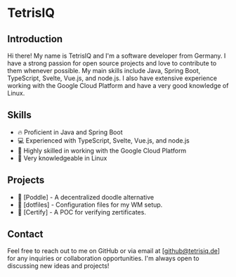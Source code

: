 <!-- 
- 👋 Hi, I’m @TetrisIQ
- 👀 I’m interested in ...
- 🌱 I’m currently learning ...
- 💞️ I’m looking to collaborate on ...
- 📫 How to reach me ...
--->
<!---
TetrisIQ/TetrisIQ is a ✨ special ✨ repository because its `README.md` (this file) appears on your GitHub profile.
You can click the Preview link to take a look at your changes.
--->
# TetrisIQ

## Introduction

Hi there! My name is TetrisIQ and I'm a software developer from Germany. I have a strong passion for open source projects and love to contribute to them whenever possible. My main skills include Java, Spring Boot, TypeScript, Svelte, Vue.js, and node.js. I also have extensive experience working with the Google Cloud Platform and have a very good knowledge of Linux.

## Skills

- 🔥 Proficient in Java and Spring Boot
- 💻 Experienced with TypeScript, Svelte, Vue.js, and node.js
- 💾 Highly skilled in working with the Google Cloud Platform
- 🐧 Very knowledgeable in Linux

## Projects

- 🌟 [Poddle] - A decentralized doodle alternative
- 🌟 [dotfiles] - Configuration files for my WM setup. 
- 🌟 [Certify] - A POC for verifying zertificates. 

## Contact

Feel free to reach out to me on GitHub or via email at [github@tetrisiq.de] for any inquiries or collaboration opportunities. I'm always open to discussing new ideas and projects!
